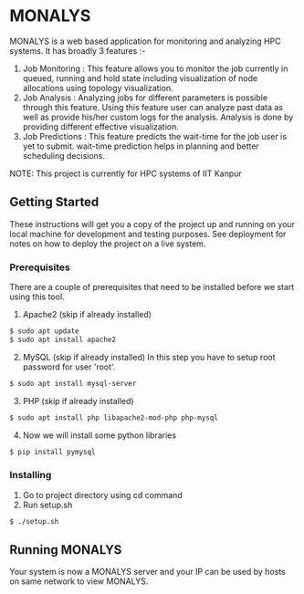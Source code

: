 # MONALYS

MONALYS is a web based application for monitoring and analyzing HPC systems. It has broadly 3 features :-
1.  Job Monitoring : This feature allows you to monitor the job currently in queued, running and hold state including visualization of node allocations using topology visualization. 
2.  Job Analysis : Analyzing jobs for different parameters is possible through this feature. Using this feature user can analyze past data as well as provide his/her custom logs for the analysis. Analysis is done by providing different effective visualization.
3.  Job Predictions : This feature predicts the wait-time for the job user is yet to submit. wait-time prediction helps in planning and better scheduling decisions.

NOTE: This project is currently for HPC systems of IIT Kanpur
## Getting Started

These instructions will get you a copy of the project up and running on your local machine for development and testing purposes. See deployment for notes on how to deploy the project on a live system.

### Prerequisites

There are a couple of prerequisites that need to be installed before we start using this tool.

1. Apache2 (skip if already installed)
```bash
$ sudo apt update
$ sudo apt install apache2
```
2. MySQL (skip if already installed)
In this step you have to setup root password for user 'root'.
```bash
$ sudo apt install mysql-server
```

3. PHP (skip if already installed)
```bash
$ sudo apt install php libapache2-mod-php php-mysql
```
4. Now we will install some python libraries
```bash
$ pip install pymysql
```

### Installing

1. Go to project directory using cd command
2. Run setup.sh
```bash
$ ./setup.sh
```
 
## Running MONALYS

Your system is now a MONALYS server and your IP can be used by hosts on same network to view MONALYS.

